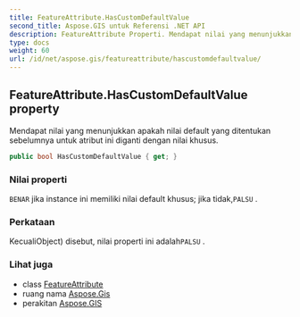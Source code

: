 ```yaml
---
title: FeatureAttribute.HasCustomDefaultValue
second_title: Aspose.GIS untuk Referensi .NET API
description: FeatureAttribute Properti. Mendapat nilai yang menunjukkan apakah nilai default yang ditentukan sebelumnya untuk atribut ini diganti dengan nilai khusus.
type: docs
weight: 60
url: /id/net/aspose.gis/featureattribute/hascustomdefaultvalue/
---
```

## FeatureAttribute.HasCustomDefaultValue property

Mendapat nilai yang menunjukkan apakah nilai default yang ditentukan sebelumnya untuk atribut ini diganti dengan nilai khusus.

```csharp
public bool HasCustomDefaultValue { get; }
```

### Nilai properti

`BENAR` jika instance ini memiliki nilai default khusus; jika tidak,`PALSU` .

### Perkataan

KecualiObject) disebut, nilai properti ini adalah`PALSU` .

### Lihat juga

* class [FeatureAttribute](../)
* ruang nama [Aspose.Gis](../../featureattribute/)
* perakitan [Aspose.GIS](../../../)


